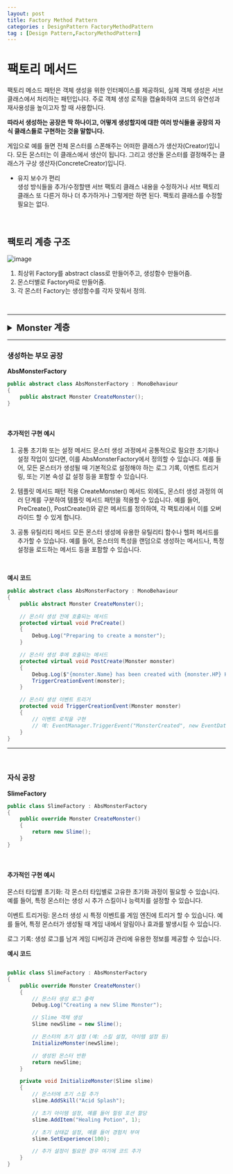 ```yaml
---
layout: post
title: Factory Method Pattern
categories : DesignPattern FactoryMethodPattern
tag : [Design Pattern,FactoryMethodPattern]
---
```

   

# 팩토리 메서드

팩토리 메소드 패턴은 객체 생성을 위한 인터페이스를 제공하되, 실제 객체 생성은 서브클래스에서 처리하는 패턴입니다. 주로 객체 생성 로직을 캡슐화하여 코드의 유연성과 재사용성을 높이고자 할 때 사용합니다. 

**따라서 생성하는 공장은 딱 하나이고, 어떻게 생성할지에 대한 여러 방식들을 공장의 자식 클래스들로 구현하는 것을 말합니다.**
   
게임으로 예를 들면 전체 몬스터를 스폰해주는 어떠한 클래스가 생산자(Creator)입니다. 모든 몬스터는 이 클래스에서 생산이 됩니다. 그리고 생산돌 몬스터를 결정해주는 클래스가 구상 생산자(ConcreteCreator)입니다.   



- 유지 보수가 편리   
생성 방식들을 추가/수정할땐 서브 팩토리 클래스 내용을 수정하거나 서브 팩토리 클래스 또 다른거 하나 더 추가하거나 그렇게만 하면 된다.
팩토리 클래스를 수정할 필요는 없다.   

<br/>


## 팩토리 계층 구조

![image](https://github.com/user-attachments/assets/0a9d554b-3596-4e12-844c-91d8bedd2eb1)   


1. 최상위 Factory를 abstract class로 만들어주고, 생성함수 만들어줌.   
2. 몬스터별로 Factory따로 만들어줌.
3. 각 몬스터 Factory는 생성함수를 각자 맞춰서 정의.   


<br/>

- - - 

<details>
<summary style="font-size: 20px; font-weight: bold;">Monster 계층</summary>

<div markdown="1">

**Monster**
```c#
public enum MonsterType
{
    Slime,
    Gobline,
    Orc
}

public abstract class Monster
{
    protected MonsterType type;
    protected string name;
    protected int hp;
    protected int exp;

    public abstract void Attack();
    public abstract void Move();
}
```

**Slime**
```c#
class Slime : Monster
{
    public Slime()
    {
        type = MonsterType.Slime;
        name = "Slime";
        hp = 120;
        exp = 15;

        Debug.Log(this.name + " : 생성!!");
    }

    public override void Attack()
    {
        Debug.Log(this.name + " : 공격!!");
    }
    public override void Move()
    {
        Debug.Log(this.name + " : 공격!!");
    }
}


```

</div>
</details>

- - -

### 생성하는 부모 공장

**AbsMonsterFactory** 

```c#
public abstract class AbsMonsterFactory : MonoBehaviour
{
    public abstract Monster CreateMonster();
}
```   
<br/>

#### 추가적인 구현 예시

1. 공통 초기화 또는 설정 메서드
몬스터 생성 과정에서 공통적으로 필요한 초기화나 설정 작업이 있다면, 이를 AbsMonsterFactory에서 정의할 수 있습니다. 예를 들어, 모든 몬스터가 생성될 때 기본적으로 설정해야 하는 로그 기록, 이벤트 트리거링, 또는 기본 속성 값 설정 등을 포함할 수 있습니다.

2. 템플릿 메서드 패턴 적용
CreateMonster() 메서드 외에도, 몬스터 생성 과정의 여러 단계를 구분하여 템플릿 메서드 패턴을 적용할 수 있습니다. 예를 들어, PreCreate(), PostCreate()와 같은 메서드를 정의하여, 각 팩토리에서 이를 오버라이드 할 수 있게 합니다.

3. 공통 유틸리티 메서드
모든 몬스터 생성에 유용한 유틸리티 함수나 헬퍼 메서드를 추가할 수 있습니다. 예를 들어, 몬스터의 특성을 랜덤으로 생성하는 메서드나, 특정 설정을 로드하는 메서드 등을 포함할 수 있습니다.

<br/>

**예시 코드**
```c#
public abstract class AbsMonsterFactory : MonoBehaviour
{
    public abstract Monster CreateMonster();

    // 몬스터 생성 전에 호출되는 메서드
    protected virtual void PreCreate()
    {
        Debug.Log("Preparing to create a monster");
    }

    // 몬스터 생성 후에 호출되는 메서드
    protected virtual void PostCreate(Monster monster)
    {
        Debug.Log($"{monster.Name} has been created with {monster.HP} HP and {monster.EXP} EXP");
        TriggerCreationEvent(monster);
    }

    // 몬스터 생성 이벤트 트리거
    protected void TriggerCreationEvent(Monster monster)
    {
        // 이벤트 로직을 구현
        // 예: EventManager.TriggerEvent("MonsterCreated", new EventData(monster));
    }
}

```

- - -

<br/>

### 자식 공장


**SlimeFactory**

```c#
public class SlimeFactory : AbsMonsterFactory
{
    public override Monster CreateMonster()
    {
        return new Slime();
    }
}
```

<br/>

#### 추가적인 구현 예시

몬스터 타입별 초기화: 각 몬스터 타입별로 고유한 초기화 과정이 필요할 수 있습니다. 예를 들어, 특정 몬스터는 생성 시 추가 스킬이나 능력치를 설정할 수 있습니다.

이벤트 트리거링: 몬스터 생성 시 특정 이벤트를 게임 엔진에 트리거 할 수 있습니다. 예를 들어, 특정 몬스터가 생성될 때 게임 내에서 알림이나 효과를 발생시킬 수 있습니다.

로그 기록: 생성 로그를 남겨 게임 디버깅과 관리에 유용한 정보를 제공할 수 있습니다.

**예시 코드**

```c#

public class SlimeFactory : AbsMonsterFactory
{
    public override Monster CreateMonster()
    {
        // 몬스터 생성 로그 출력
        Debug.Log("Creating a new Slime Monster");

        // Slime 객체 생성
        Slime newSlime = new Slime();

        // 몬스터의 초기 설정 (예: 스킬 설정, 아이템 설정 등)
        InitializeMonster(newSlime);

        // 생성된 몬스터 반환
        return newSlime;
    }

    private void InitializeMonster(Slime slime)
    {
        // 몬스터에 초기 스킬 추가
        slime.AddSkill("Acid Splash");

        // 초기 아이템 설정, 예를 들어 힐링 포션 할당
        slime.AddItem("Healing Potion", 1);

        // 초기 상태값 설정, 예를 들어 경험치 부여
        slime.SetExperience(100);

        // 추가 설정이 필요한 경우 여기에 코드 추가
    }
}

```